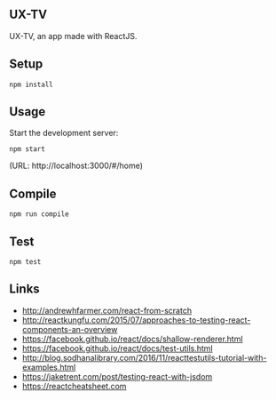UX-TV
---

UX-TV, an app made with ReactJS.

Setup
---
 
```
npm install
```


Usage
---
 
Start the development server:
 
```
npm start
```

(URL: http://localhost:3000/#/home)


Compile
---
 
```
npm run compile
```


Test
---

```
npm test
```


Links
---
* http://andrewhfarmer.com/react-from-scratch
* http://reactkungfu.com/2015/07/approaches-to-testing-react-components-an-overview
* https://facebook.github.io/react/docs/shallow-renderer.html
* https://facebook.github.io/react/docs/test-utils.html
* http://blog.sodhanalibrary.com/2016/11/reacttestutils-tutorial-with-examples.html
* https://jaketrent.com/post/testing-react-with-jsdom
* https://reactcheatsheet.com